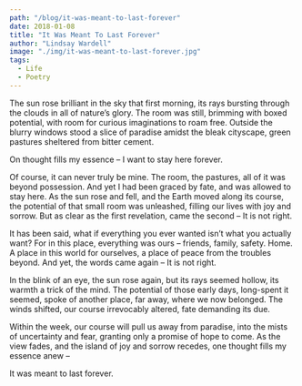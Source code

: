 ```yaml
---
path: "/blog/it-was-meant-to-last-forever"
date: 2018-01-08
title: "It Was Meant To Last Forever"
author: "Lindsay Wardell"
image: "./img/it-was-meant-to-last-forever.jpg"
tags:
  - Life
  - Poetry
---
```

The sun rose brilliant in the sky that first morning, its rays bursting through the clouds in all of nature’s glory. The room was still, brimming with boxed potential, with room for curious imaginations to roam free. Outside the blurry windows stood a slice of paradise amidst the bleak cityscape, green pastures sheltered from bitter cement.

On thought fills my essence – I want to stay here forever.

Of course, it can never truly be mine. The room, the pastures, all of it was beyond possession. And yet I had been graced by fate, and was allowed to stay here. As the sun rose and fell, and the Earth moved along its course, the potential of that small room was unleashed, filling our lives with joy and sorrow. But as clear as the first revelation, came the second – It is not right.

It has been said, what if everything you ever wanted isn’t what you actually want? For in this place, everything was ours – friends, family, safety. Home. A place in this world for ourselves, a place of peace from the troubles beyond. And yet, the words came again – It is not right.

In the blink of an eye, the sun rose again, but its rays seemed hollow, its warmth a trick of the mind. The potential of those early days, long-spent it seemed, spoke of another place, far away, where we now belonged. The winds shifted, our course irrevocably altered, fate demanding its due.

Within the week, our course will pull us away from paradise, into the mists of uncertainty and fear, granting only a promise of hope to come. As the view fades, and the island of joy and sorrow recedes, one thought fills my essence anew –

It was meant to last forever.